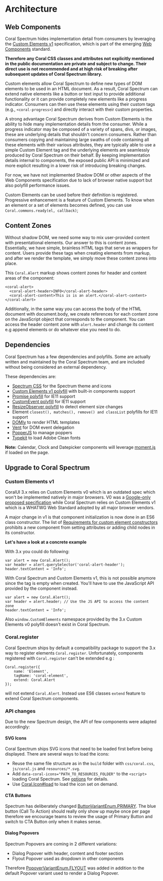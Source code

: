 # Architecture

## Web Components

Coral Spectrum hides implementation detail from consumers by leveraging the [Custom Elements v1](https://html.spec.whatwg.org/multipage/custom-elements.html) 
specification, which is part of the emerging [Web Components](https://www.webcomponents.org/introduction) standard.

**Therefore any Coral CSS classes and attributes not explicitly mentioned in the public documentation are private and subject to change. 
Their direct use is not recommended and at high risk of breaking after subsequent updates of Coral Spectrum library.**

Custom elements allow Coral Spectrum to define new types of DOM elements to be used in an HTML document. As a result, Coral Spectrum 
can extend native elements like a button or text input to provide additional functionality or it can provide completely 
new elements like a progress indicator. Consumers can then use these elements using their custom tags (e.g., `<coral-progress>`) 
and directly interact with their custom properties.

A strong advantage Coral Spectrum derives from Custom Elements is the ability to hide many implementation details from the consumer. 
While a progress indicator may be composed of a variety of spans, divs, or images, these are underlying details that shouldn't
concern consumers. Rather than consumers copying and maintaining large swaths of code containing all these elements with their 
various attributes, they are typically able to use a simple Custom Element tag and the underlying elements are seamlessly 
produced by Coral Spectrum on their behalf. By keeping implementation details internal to components, the exposed public API is 
minimized and more explicit resulting in a lower risk of introducing breaking changes. 

For now, we have not implemented Shadow DOM or other aspects of the Web Components specification due to lack of browser 
native support but also polyfill performance issues. 

Custom Elements can be used before their definition is registered. Progressive enhancement is a feature of Custom Elements.
To know when an element or a set of elements becomes defined, you can use `Coral.commons.ready(el, callback)`;

## Content Zones

Without shadow DOM, we need some way to mix user-provided content with presentational elements. Our answer to this is content zones. 
Essentially, we have simple, brainless HTML tags that serve as wrappers for content. 
Users provide these tags when creating elements from markup, and after we render the template, we simply move these content zones into place.

This `Coral.Alert` markup shows content zones for header and content areas of the component:

```
<coral-alert>
  <coral-alert-header>INFO</coral-alert-header>
  <coral-alert-content>This is is an alert.</coral-alert-content>
</coral-alert>
```

Additionally, in the same way you can access the body of the HTML document with document.body, we create references for 
each content zone on the JavaScript object that corresponds to the component. You can access the header content zone with 
`alert.header` and change its content e.g append elements or do whatever else you need to do.

## Dependencies

Coral Spectrum has a few dependencies and polyfills. Some are actually written and maintained by the Coral Spectrum team, and are included 
without being considered an external dependency.

These dependencies are:
* [Spectrum CSS](http://spectrum-css.corp.adobe.com/) for the Spectrum theme and icons
* [Custom Elements v1 polyfill](https://github.com/webcomponents/custom-elements/) with built-in components support
* [Promise polyfill](https://www.npmjs.com/package/promise-polyfill) for IE11 support
* [CustomEvent polyfill](https://developer.mozilla.org/en-US/docs/Web/API/CustomEvent/CustomEvent#Polyfill) for IE11 support
* [ResizeObserver polyfill](https://github.com/que-etc/resize-observer-polyfill) to detect element size changes
* Element `closest(), matches(), remove() and classList` polyfills for IE11 support
* [DOMly](https://github.com/lazd/domly) to render HTML templates
* [Vent](https://github.com/adobe/vent) for DOM event delegation
* [PopperJS](https://popper.js.org/) to manage poppers
* [Typekit](https://typekit.com/) to load Adobe Clean fonts

**Note:** Calendar, Clock and Datepicker components will leverage [moment.js](http://momentjs.com/) if loaded on the page.

## Upgrade to Coral Spectrum

### Custom Elements v1

CoralUI 3.x relies on Custom Elements v0 which is an outdated spec which won't be implemented natively in major browsers.
V0 was a [Google-only proposed specification](https://www.w3.org/TR/2016/WD-custom-elements-20160226/) while 
Coral Spectrum relies on Custom Elements v1 which is a WHATWG Web Standard adopted by all major browser vendors.

A major change in v1 is that component initialization is now done in an ES6 class constructor. The list of 
[Requirements for custom element constructors](http://w3c.github.io/webcomponents/spec/custom/#custom-element-conformance) 
prohibits a new component from setting attributes or adding child nodes in its constructor. 
 
**Let's have a look at a concrete example**
 
With 3.x you could do following: 
```
var alert = new Coral.Alert();
var header = alert.querySelector('coral-alert-header');
header.textContent = 'Info';
```
 
With Coral Spectrum and Custom Elements v1, this is not possible anymore since the tag is empty when created. You'll have
to use the JavaScript API provided by the component instead.

```
var alert = new Coral.Alert();
var header = alert.header; // Use the JS API to access the content zone
header.textContent = 'Info';
```

Also `window.CustomElements` namespace provided by the 3.x Custom Elements v0 polyfill doesn't exist in Coral Spectrum.

### Coral.register

Coral Spectrum ships by default a compatibility package to support the 3.x way to register elements `Coral.register`.
Unfortunately, components registered with `Coral.register` can't be extended e.g :
```
Coral.register({
    name: 'Element',
    tagName: 'coral-element',
    extend: Coral.Alert
});
```
will not extend `Coral.Alert`. Instead use ES6 classes `extend` feature to extend Coral Spectrum components.

### API changes 
 
Due to the new Spectrum design, the API of few components were adapted accordingly: 
 
#### SVG Icons

Coral Spectrum ships SVG icons that need to be loaded first before being displayed. 
There are several ways to load the icons: 
* Reuse the same file structure as in the `build` folder with `css/coral.css`, `js/coral.js` and `resources/*.svg`.   
* Add `data-coral-icons="PATH_TO_RESOURCES_FOLDER"` to the `<script>` loading Coral Spectrum. See [options](../class/coral-spectrum/coralui-util/src/scripts/Commons.js~Commons.html#instance-member-options) for details.
* Use [Coral.Icon#load](../class/coral-spectrum/coralui-component-icon/src/scripts/Icon.js~Icon.html#static-method-load) to load the icon set on demand.
 
#### CTA Buttons

Spectrum has deliberately changed [ButtonVariantEnum.PRIMARY](../typedef/index.html#static-typedef-ButtonVariantEnum). 
The blue button (Call To Action) should really only show up maybe once per page therefore we encourage teams to review the usage of 
Primary Button and switch to CTA Button only when it makes sense.

#### Dialog Popovers

Spectrum Popovers are coming in 2 different variations: 
 * Dialog Popover with header, content and footer section
 * Flyout Popover used as dropdown in other components
 
Therefore [PopoverVariantEnum.FLYOUT](../typedef/index.html#static-typedef-PopoverVariantEnum) was added in addition 
to the default Popover variant used to render a Dialog Popover.     

 
 
 
 

